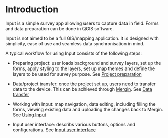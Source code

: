 # Introduction

Input is a simple survey app allowing users to capture data in field.
Forms and data preparation can be done in QGIS software.

Input is not aimed to be a full GIS/mapping application. It is designed
with simplicity, ease of use and seamless data synchronisation in mind.

A typical workflow for using Input consists of the following steps:

-   Preparing project: user loads background and survey layers, set up the forms, apply styling to the layers, set up map themes and define the layers to be used for survey purpose. See [Project preparation](project_config.md)

-   Data/project transfer: once the project set up, users need to transfer data to the device. This can be achieved through [Mergin](https://public.cloudmergin.com). See [Data transfer](data_sync.md)

-   Working with Input: map navigation, data editing, including filling the forms, viewing existing data and uploading the changes back to Mergin. See [Using Input](using_input.md)

-   Input user interface: describs various buttons, options and configurations. See [Input user interface](input_ui.md)
